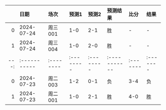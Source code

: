 |    | 日期       | 场次    | 预测1   | 预测2   | 预测结果   | 比分   | 结果   |
|---:|:-----------|:--------|:--------|:--------|:-----------|:-------|:-------|
|  0 | 2024-07-24 | 周三001 | 1-0     | 2-1     | 胜         | -      | -      |
|  1 | 2024-07-24 | 周三004 | 1-0     | 2-0     | 胜         | -      | -      ||    | 日期       | 场次    | 预测1   | 预测2   | 预测结果   | 比分   | 结果   |
|---:|:-----------|:--------|:--------|:--------|:-----------|:-------|:-------|
|  0 | 2024-07-23 | 周二003 | 1-2     | 0-1     | 负         | 3-4    | 负     |
|  1 | 2024-07-23 | 周二001 | 1-0     | 2-1     | 胜         | 4-0    | 胜     |